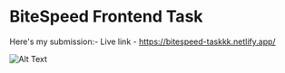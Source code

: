 # BiteSpeed Frontend Task

Here's my submission:-
Live link - https://bitespeed-taskkk.netlify.app/

![Alt Text](https://media.giphy.com/media/vFKqnCdLPNOKc/giphy.gif)
